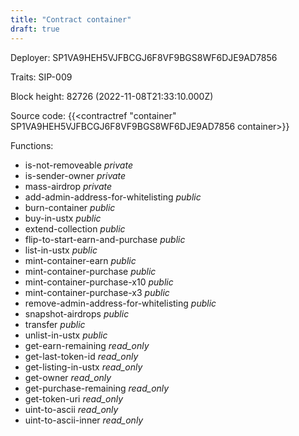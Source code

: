 ```yaml
---
title: "Contract container"
draft: true
---
```

Deployer: SP1VA9HEH5VJFBCGJ6F8VF9BGS8WF6DJE9AD7856

Traits:
SIP-009 



Block height: 82726 (2022-11-08T21:33:10.000Z)

Source code: {{<contractref "container" SP1VA9HEH5VJFBCGJ6F8VF9BGS8WF6DJE9AD7856 container>}}

Functions:

* is-not-removeable _private_
* is-sender-owner _private_
* mass-airdrop _private_
* add-admin-address-for-whitelisting _public_
* burn-container _public_
* buy-in-ustx _public_
* extend-collection _public_
* flip-to-start-earn-and-purchase _public_
* list-in-ustx _public_
* mint-container-earn _public_
* mint-container-purchase _public_
* mint-container-purchase-x10 _public_
* mint-container-purchase-x3 _public_
* remove-admin-address-for-whitelisting _public_
* snapshot-airdrops _public_
* transfer _public_
* unlist-in-ustx _public_
* get-earn-remaining _read_only_
* get-last-token-id _read_only_
* get-listing-in-ustx _read_only_
* get-owner _read_only_
* get-purchase-remaining _read_only_
* get-token-uri _read_only_
* uint-to-ascii _read_only_
* uint-to-ascii-inner _read_only_
